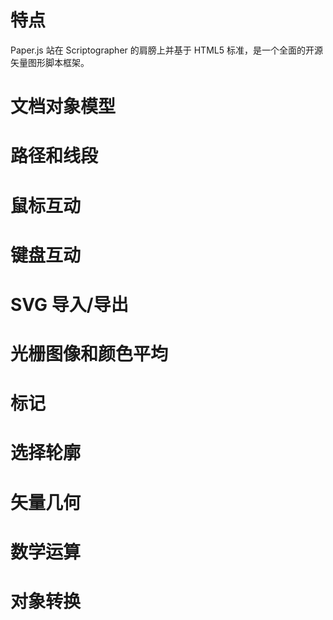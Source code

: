 # 特点

Paper.js 站在 Scriptographer 的肩膀上并基于 HTML5 标准，是一个全面的开源矢量图形脚本框架。

# 文档对象模型

# 路径和线段

# 鼠标互动

# 键盘互动

# SVG 导入/导出

# 光栅图像和颜色平均

# 标记

# 选择轮廓

# 矢量几何

# 数学运算

# 对象转换



